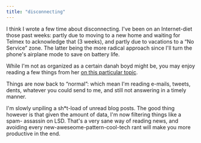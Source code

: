 ```yaml
---
title: "disconnecting"
---
```


I think I wrote a few time about disconnecting. I've been on an Internet-diet
those past weeks: partly due to moving to a new home and waiting for Telmex to
acknowledge that (3 weeks), and partly due to vacations to a “No Service”
zone. The latter being the more radical approach since I'll turn the phone's
airplane mode to save on battery life.

While I'm not as organized as a certain danah boyd might be, you may enjoy
reading a few things from her [on this particular
topic](http://www.danah.org/EmailSabbatical.html).

Things are now back to “normal”: which mean I'm reading e-mails, tweets,
dents, whatever you could send to me, and still not answering in a timely
manner.

I'm slowly unpiling a sh*t-load of unread blog posts. The good thing however
is that given the amount of data, I'm now filtering things like a spam-
assassin on LSD. That's a very sane way of reading news, and avoiding every
new-aweseome-pattern-cool-tech rant will make you more productive in the end.

